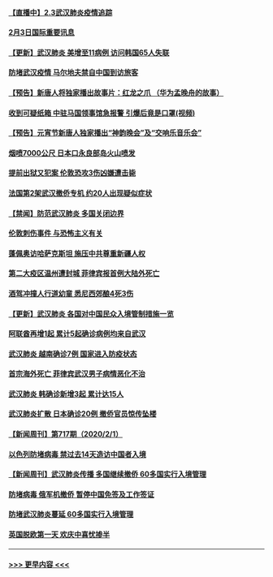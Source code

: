 #### [【直播中】2.3武汉肺炎疫情追踪](../pages/prog202/a102768128.md?t=02032211) 
#### [2月3日国际重要讯息](../pages/prog202/a102767896.md?t=02032211) 
#### [【更新】武汉肺炎 美增至11病例 访问韩国65人失联](../pages/prog202/a102758911.md?t=02032211) 
#### [防堵武汉疫情 马尔地夫禁自中国到访旅客](../pages/prog202/a102767847.md?t=02032211) 
#### [【预告】新唐人将独家播出故事片：红龙之爪 （华为孟晚舟的故事）](../pages/prog202/a102767728.md?t=02032211) 
#### [收到可疑纸箱 中驻马国领事馆急报警 引爆后竟是口罩(视频)](../pages/prog202/a102767695.md?t=02032211) 
#### [【预告】元宵节新唐人独家播出“神韵晚会”及“交响乐音乐会”](../pages/prog202/a102767674.md?t=02032211) 
#### [烟喷7000公尺 日本口永良部岛火山喷发](../pages/prog202/a102767687.md?t=02032211) 
#### [提前出狱又犯案 伦敦恐攻3伤凶嫌遭击毙](../pages/prog202/a102767635.md?t=02032211) 
#### [法国第2架武汉撤侨专机 约20人出现疑似症状](../pages/prog202/a102767617.md?t=02032211) 
#### [【禁闻】防范武汉肺炎  多国关闭边界](../pages/prog202/a102767542.md?t=02032211) 
#### [伦敦刺伤事件 与恐怖主义有关](../pages/prog202/a102767509.md?t=02032211) 
#### [蓬佩奥访哈萨克斯坦 施压中共尊重新疆人权](../pages/prog202/a102767395.md?t=02032211) 
#### [第二大疫区温州遭封城 菲律宾报首例大陆外死亡](../pages/prog202/a102767388.md?t=02032211) 
#### [酒驾冲撞人行道幼童 悉尼西郊酿4死3伤](../pages/prog202/a102767238.md?t=02032211) 
#### [【更新】武汉肺炎 各国对中国民众入境管制措施一览](../pages/prog202/a102767170.md?t=02032211) 
#### [阿联酋再增1起 累计5起确诊病例均来自武汉](../pages/prog202/a102767207.md?t=02032211) 
#### [武汉肺炎 越南确诊7例 国家进入防疫状态](../pages/prog202/a102767186.md?t=02032211) 
#### [首宗海外死亡 菲律宾武汉男子病情恶化不治](../pages/prog202/a102767150.md?t=02032211) 
#### [武汉肺炎 韩确诊新增3起 累计达15人](../pages/prog202/a102767132.md?t=02032211) 
#### [武汉肺炎扩散 日本确诊20例 撤侨官员惊传坠楼](../pages/prog202/a102767109.md?t=02032211) 
#### [【新闻周刊】第717期（2020/2/1）](../pages/prog202/a102767114.md?t=02032211) 
#### [以色列防堵病毒 禁过去14天造访中国者入境](../pages/prog202/a102767091.md?t=02032211) 
#### [【新闻周刊】武汉肺炎传播 多国继续撤侨 60多国实行入境管理](../pages/prog202/a102767044.md?t=02032211) 
#### [防堵病毒 俄军机撤侨 暂停中国免签及工作签证](../pages/prog202/a102767084.md?t=02032211) 
#### [防堵武汉肺炎蔓延 60多国实行入境管理](../pages/prog202/a102766756.md?t=02032211) 
#### [英国脱欧第一天 欢庆中喜忧掺半](../pages/prog202/a102766971.md?t=02032211) 

----
#### [ >>> 更早内容 <<< ](../indexes/prog202-earlier.md)
